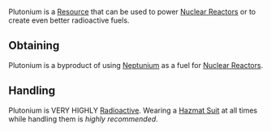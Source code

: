 Plutonium is a [Resource](https://github.com/Slimefun/Slimefun4/wiki/Resources) that can be used to power
[Nuclear Reactors](https://github.com/Slimefun/Slimefun4/wiki/Electric-Machines#energy-generation) or to create even better radioactive fuels.

## Obtaining

Plutonium is a byproduct of using [Neptunium](https://github.com/Slimefun/Slimefun4/wiki/Neptunium) as a fuel for [Nuclear Reactors](https://github.com/Slimefun/Slimefun4/wiki/Electric-Machines#energy-generation).

## Handling

Plutonium is VERY HIGHLY [Radioactive](https://github.com/Slimefun/Slimefun4/wiki/Radiation). Wearing a [Hazmat Suit](https://github.com/Slimefun/Slimefun4/wiki/Armor#hazmat-suit) at all times while handling them is *highly recommended*.
